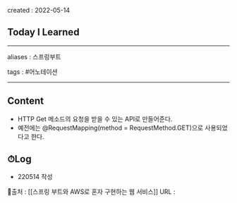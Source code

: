 created : 2022-05-14
## Today I Learned
---
aliases : 스프링부트

tags : #어노테이션

---

## Content
- HTTP Get 메소드의 요청을 받을 수 있는 API로 만들어준다.
- 예전에는 @RequestMapping(method = RequestMethod.GET)으로 사용되었다고 한다.

## ⏱Log
- 220514 작성


📙출처 : [[스프링 부트와 AWS로 혼자 구현하는 웹 서비스]]
URL :